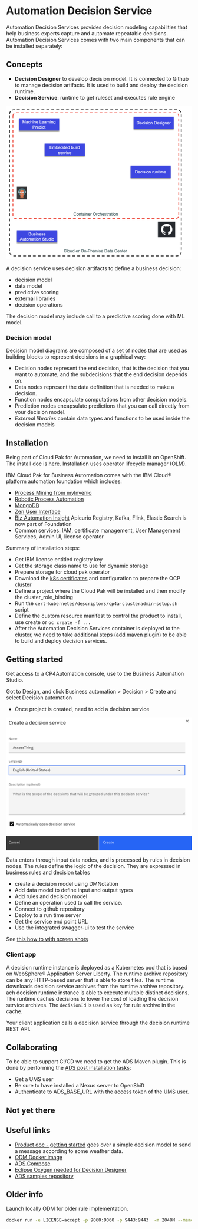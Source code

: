 # Automation Decision Service

Automation Decision Services provides decision modeling capabilities that help business experts capture and automate repeatable decisions. 
Automation Decision Services comes with two main components that can be installed separately:

## Concepts

* **Decision Designer** to develop decision model. It is connected to Github to manage decision artifacts. It is used to build and deploy the decision runtime.
* **Decision Service**: runtime to get ruleset and executes rule engine

![](./images/ads.png)

A decision service uses decision artifacts to define a business decision:

* decision model
* data model
* predictive scoring
* external libraries
* decision operations

The decision model may include call to a predictive scoring done with ML model.

### Decision model

Decision model diagrams are composed of a set of nodes that are used as building blocks to represent decisions in a graphical way:

* Decision nodes represent the end decision, that is the decision that you want to automate, and the subdecisions that the end decision depends on.
* Data nodes represent the data definition that is needed to make a decision.
* Function nodes encapsulate computations from other decision models.
* Prediction nodes encapsulate predictions that you can call directly from your decision model.
* *External libraries* contain data types and functions to be used inside the decision models

## Installation

Being part of Cloud Pak for Automation, we need to install it on OpenShift. The install doc is [here](https://www.ibm.com/docs/en/cloud-paks/cp-biz-automation/21.0.x?topic=automation-installing). 
Installation uses operator lifecycle manager (OLM).

IBM Cloud Pak for Business Automation comes with the IBM Cloud® platform automation foundation which includes:

* [Process Mining from myInvenio](https://www.ibm.com/docs/en/cloud-paks/1.0?topic=foundation-process-mining)
* [Robotic Process Automation](https://www.ibm.com/docs/en/cloud-paks/1.0?topic=foundation-robotic-process-automation)
* [MongoDB]()
* [Zen User Interface]()
* [Biz Automation Insight](/techno/bai) Apicurio Registry, Kafka, Flink, Elastic Search is now part of Foundation
* Common services: IAM, certificate management, User Management Services, Admin UI, license operator

Summary of installation steps:

* Get IBM license entitled registry key
* Get the storage class name to use for dynamic storage
* Prepare storage for cloud pak operator
* Download the [k8s certificates](https://www.ibm.com/docs/en/cloud-paks/cp-biz-automation/21.0.x?topic=cluster-setting-up-admin-script)
 and configuration to prepare the OCP cluster
* Define a project where the Cloud Pak will be installed and then modify the cluster_role_binding
* Run the `cert-kubernetes/descriptors/cp4a-clusteradmin-setup.sh` script
* Define the custom resource manifest to control the product to install, use create  or `oc create -f ...`
* After the Automation Decision Services container is deployed to the cluster, 
we need to take [additional steps (add maven plugin)](https://www.ibm.com/docs/en/cloud-paks/cp-biz-automation/21.0.x?topic=tasks-completing-post-deployment-automation-decision-services) to be able to build and deploy decision services.

## Getting started

Get access to a CP4Automation console, use to the Business Automation  Studio.

Got to Design, and click Business automation > Decision > Create and select Decision automation

* Once project is created, need to add a decision service

![](./images/ads-create-ds.png)

Data enters through input data nodes, and is processed by rules in decision nodes. The rules define the logic of the decision. They are expressed in business rules and decision tables

* create a decision model using DMNotation
* Add data model to define input and output types
* Add rules and decision model
* Define an operation used to call the service. 
* Connect to github repository
* Deploy to a run time server
* Get the service end point URL
* Use the integrated swagger-ui to test the service

See [this how to with screen shots]()

### Client app

A decision runtime instance is deployed as a Kubernetes pod that is based on WebSphere® Application Server Liberty. 
The runtime archive repository can be any HTTP-based server that is able to store files. 
The runtime downloads decision service archives from the runtime archive repository.
ach decision runtime instance is able to execute multiple distinct decisions. 
The runtime caches decisions to lower the cost of loading the decision service archives.
The `decisionId` is used as key for rule archive in the cache.

Your client application calls a decision service through the decision runtime REST API.

## Collaborating

To be able to support CI/CD we need to get the ADS Maven plugin. This is done by performing the [ADS post installation tasks](https://www.ibm.com/docs/en/cloud-paks/cp-biz-automation/21.0.x?topic=tasks-completing-post-deployment-automation-decision-services):

* Get a UMS user
* Be sure to have installed a Nexus server to OpenShift
* Authenticate to ADS_BASE_URL with the access token of the UMS user.

## Not yet there



## Useful links

* [Product doc - getting started](https://www.ibm.com/docs/en/cloud-paks/cp-biz-automation/21.0.x?topic=resources-getting-started-tutorial) goes over a simple decision model to send a message according to some weather data.
* [ODM Docker image](https://hub.docker.com/r/ibmcom/odm)
* [ADS Compose](https://github.ibm.com/dba/ads-compose)
* [Eclipse Oxygen needed for Decision Designer](http://www.eclipse.org/downloads/packages/release/oxygen/3a)
* [ADS samples repository](https://github.com/icp4a/automation-decision-services-samples)

## Older info

Launch locally ODM for older rule implementation.

```sh
docker run -e LICENSE=accept -p 9060:9060 -p 9443:9443  -m 2048M --memory-reservation 2048M -v $PWD:/config/dbdata/ -e SAMPLE=true ibmcom/odm:8.10
```